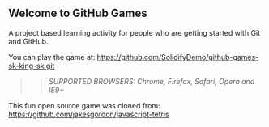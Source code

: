 ## Welcome to GitHub Games

A project based learning activity for people who are getting started with Git and GitHub.

You can play the game at: https://github.com/SolidifyDemo/github-games-sk-king-sk.git

>> _*SUPPORTED BROWSERS*: Chrome, Firefox, Safari, Opera and IE9+_

This fun open source game was cloned from: https://github.com/jakesgordon/javascript-tetris
